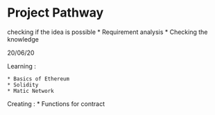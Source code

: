 # Project Pathway

checking if the idea is possible
	* Requirement analysis
	* Checking the knowledge

20/06/20

Learning :

	* Basics of Ethereum
	* Solidity 
	* Matic Network

Creating :
	* Functions for contract


